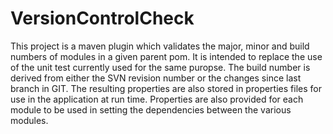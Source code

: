 VersionControlCheck
===================

This project is a maven plugin which validates the major, minor and build numbers of modules in a given parent pom. It is intended to replace the use of the unit test currently used for the same puropse. The build number is derived from either the SVN revision number or the changes since last branch in GIT. The resulting properties are also stored in properties files for use in the application at run time. Properties are also provided for each module to be used in setting the dependencies between the various modules.
